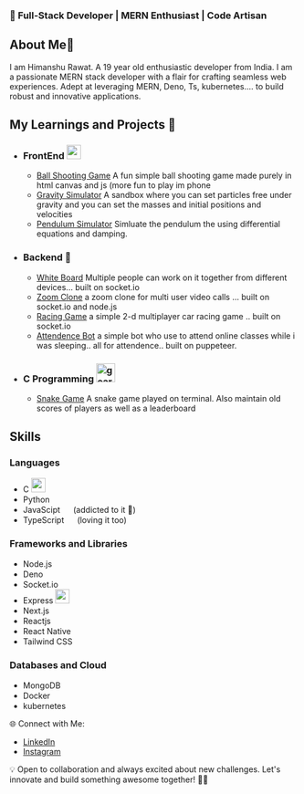 ### 🚀 Full-Stack Developer | MERN Enthusiast | Code Artisan

## About Me👋
I am Himanshu Rawat. A 19 year old enthusiastic developer from India. I am a passionate MERN stack developer with a flair for crafting seamless web experiences. Adept at leveraging MERN, Deno, Ts, kubernetes.... to build robust and innovative applications.
## My Learnings and Projects 🧩
- ### FrontEnd <img width="25px" src="https://www.notion.so/icons/code_pink.svg?mode=light/" alt="gear" >
  - <a href="https://github.com/HimanshuRW/Ball-Shooting/">Ball Shooting Game</a> A fun simple ball shooting game made purely in html canvas and js (more fun to play im phone
  - <a href="https://github.com/HimanshuRW/Gravity_simulator/">Gravity Simulator</a> A sandbox where you can set particles free under gravity and you can set the masses and initial positions and velocities
  - <a href="https://github.com/HimanshuRW/pendulum_simulator/">Pendulum Simulator</a> Simluate the pendulum the using differential equations and damping.
- ### Backend 🚀
  - <a href="https://github.com/HimanshuRW/White-Board/">White Board</a> Multiple people can work on it together from different devices... built on socket.io
  - <a href="https://github.com/HimanshuRW/Zoom-final/">Zoom Clone</a> a zoom clone for multi user video calls ... built on socket.io and node.js
  - <a href="https://github.com/HimanshuRW/Racing_game/">Racing Game</a> a simple 2-d multiplayer car racing game .. built on socket.io
  - <a href="https://github.com/HimanshuRW/Attendecne-App/">Attendence Bot</a> a simple bot who use to attend online classes while i was sleeping.. all for attendence.. built on puppeteer.
- ### C Programming <img width="33px" src="https://www.notion.so/icons/gears_red.svg?mode=light/" alt="gear" >
  - <a href="https://github.com/HimanshuRW/SDF-project/">Snake Game</a> A snake game played on terminal. Also maintain old scores of players as well as a leaderboard

## Skills
### Languages
   - C <img width="25px" src="https://i.postimg.cc/QtYHbNct/png-clipart-c-c-removebg-preview.png/">
   - Python <img width="15px" src="https://i.postimg.cc/d1w8X07j/pythoni.png/">
   - JavaScipt <img width="15px" src="https://i.postimg.cc/TYwBFdgx/download.png/"> (addicted to it 💙)
   - TypeScript <img width="15px" src="https://i.postimg.cc/qMDgHvFx/download-1-removebg-preview.png/"> (loving it too)
### Frameworks and Libraries
   - Node.js <img width="15px" src="https://i.postimg.cc/8CPyJw4S/png-transparent-js-logo-node-logos-and-brands-icon-removebg-preview.png/"> 
   - Deno <img width="15px" src="https://i.postimg.cc/cHf8sG34/download-2-removebg-preview.png/"> 
   - Socket.io <img width="15px" src="https://i.postimg.cc/dVJ6pnzy/58482deccef1014c0b5e4a64.png/"> 
   - Express <img width="25px" src="https://i.postimg.cc/J0cJQC7d/api-interface.png/"> 
   - Next.js <img width="15px" src="https://i.postimg.cc/YqP2yy4X/png-transparent-next-js-hd-logo-removebg-preview.png/"> 
   - Reactjs <img width="15px" src="https://i.postimg.cc/Pf3dPFMt/react1.png/"> 
   - React Native <img width="15px" src="https://i.postimg.cc/RZGkDWbv/phone-webp-removebg-preview.png/"> 
   - Tailwind CSS <img width="15px" src="https://i.postimg.cc/9QNx9Znw/tailwind-css3232-logowik-com-removebg-preview.png/"> 

### Databases and Cloud
   - MongoDB <img width="15px" src="https://i.postimg.cc/FFD01mq7/mongodb-logo-icon-170943.png/"> 
   - Docker <img width="15px" src="https://i.postimg.cc/4NYHdcVS/docker.png/"> 
   - kubernetes <img width="15px" src="https://i.postimg.cc/N0dQmJw7/Kubernetes-logo-without-workmark-svg.png/"> 

🌐 Connect with Me:
   - <a href="www.linkedin.com/in/himanshurw/">LinkedIn</a>
   - <a href="https://www.instagram.com/himanshu.rw/">Instagram</a>

💡 Open to collaboration and always excited about new challenges. Let's innovate and build something awesome together! 🌈✨
